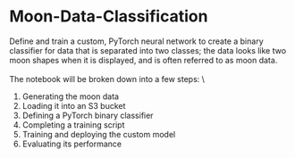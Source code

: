 # Moon-Data-Classification
Define and train a custom, PyTorch neural network to create a binary classifier for data that is separated into two classes; the data looks like two moon shapes when it is displayed, and is often referred to as moon data.    
\
The notebook will be broken down into a few steps:
\
1) Generating the moon data  
2) Loading it into an S3 bucket  
3) Defining a PyTorch binary classifier  
4) Completing a training script  
5) Training and deploying the custom model  
6) Evaluating its performance  

